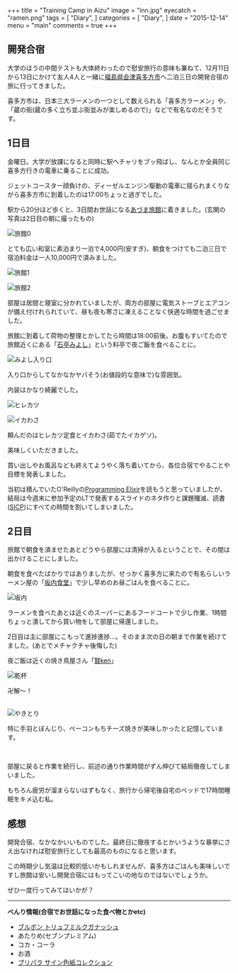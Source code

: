 +++
title = "Training Camp in Aizu"
image = "inn.jpg"
eyecatch = "ramen.png"
tags = [
    "Diary",
]
categories = [
    "Diary",
]
date = "2015-12-14"
menu = "main"
comments = true
+++

## 開発合宿

大学のほうの中間テストも大体終わったので慰安旅行の意味も兼ねて、12月11日から13日にかけて友人4人と一緒に[福島県会津喜多方市](https://ja.wikipedia.org/wiki/%E5%96%9C%E5%A4%9A%E6%96%B9%E5%B8%82)へ二泊三日の開発合宿の旅に行ってきました。

喜多方市は、日本三大ラーメンの一つとして数えられる「喜多方ラーメン」や、「蔵の街(蔵の多く立ち並ぶ街並みが楽しめるので)」などで有名なのだそうです。

## 1日目

金曜日。大学が放課になると同時に駅へチャリをブッ飛ばし、なんとか全員同じ喜多方行きの電車に乗ることに成功。

ジェットコースター顔負けの、ディーゼルエンジン駆動の電車に揺られまくりながら喜多方市に到着したのは17:00ちょっと過ぎでした。

駅から20分ほど歩くと、3日間お世話になる[あづま旅館](http://homepage3.nifty.com/azumaryokan/)に着きました。(玄関の写真は2日目の朝に撮ったもの)

![旅館0](/images/inn.jpg)

とても広い和室に素泊まり一泊で4,000円(安すぎ)、朝食をつけても二泊三日で宿泊料金は一人10,000円で済みました。

![旅館1](/images/inn1.jpg)

![旅館2](/images/inn2.jpg)

部屋は居間と寝室に分かれていましたが、両方の部屋に電気ストーブとエアコンが備え付けれられていて、昼も夜も寒さに凍えることなく快適な時間を過ごせました。

旅館に到着して荷物の整理とかしてたら時間は18:00前後。お腹もすいてたので旅館近くにある「[石亭みよし](http://www.miyoshi-kitakata.com/guide.html)」という料亭で夜ご飯を食べることに。

![みよし入り口](/images/din1.jpg)

入り口からしてなかなかヤバそう(お値段的な意味で)な雰囲気。

内装はかなり綺麗でした。

![ヒレカツ](/images/din3.jpg)

![イカわさ](/images/din2.jpg)

頼んだのはヒレカツ定食とイカわさ(茹でたイカゲソ)。

美味しくいただきました。

買い出しやお風呂なども終えてようやく落ち着いてから、各位合宿でやることや目標を発表しました。

当初は積んでいたO'Reillyの[Programming Elixir](http://www.amazon.co.jp/Programming-Elixir-Functional-Concurrent-Pragmatic/dp/1937785580)を読もうと思っていましたが、結局は今週末に参加予定のLTで発表するスライドのネタ作りと課題殲滅、読書([SICP](https://mitpress.mit.edu/sicp/))にすべての時間を割いてしまいました。

## 2日目

旅館で朝食を済ませたあとどうやら部屋には清掃が入るということで、その間は出かけることにしました。

朝食を食べたばかりではありましたが、せっかく喜多方に来たので有名らしいラーメン屋の「[坂内食堂](http://ban-nai.com/)」で少し早めのお昼ごはんを食べることに。

![坂内](/images/lun1.jpg)

ラーメンを食べたあとは近くのスーパーにあるフードコートで少し作業、1時間ちょっと潰してから買い物をして部屋に帰還しました。

2日目は主に部屋にこもって進捗進捗...。そのまま次の日の朝まで作業を続けてました。(あとでメチャクチャ後悔した)

夜ご飯は近くの焼き鳥屋さん「[賢ken](http://www.ekiten.jp/shop_6787952/)」

![乾杯](/images/din4.jpg)

卍解〜！<br><br>

![やきとり](/images/din5.jpg)

特に手羽とぼんじり、ベーコンもちチーズ焼きが美味しかったと記憶しています。

<br>

部屋に戻ると作業を続行し、前述の通り作業時間がずん伸びて結局徹夜してしまいました。

もちろん疲労が溜まらないはずもなく、旅行から帰宅後自宅のベッドで17時間睡眠をキメ込む私。

## 感想

開発合宿、なかなかいいものでした。最終日に徹夜するとかいうような暴挙にさえ出なければ慰安旅行としても最高のものになると思います。

この時期少し気温は比較的低いかもしれませんが、喜多方はごはんも美味しいですし旅館は安いし開発合宿にはもってこいの地なのではないでしょうか。

ぜひ一度行ってみてはいかが？

---

**べんり情報(合宿でお世話になった食べ物とかetc)**

* [ブルボン トリュフミルクガナッシュ](http://www.amazon.co.jp/%E3%83%96%E3%83%AB%E3%83%9C%E3%83%B3-%E3%83%88%E3%83%AA%E3%83%A5%E3%83%95%E3%83%9F%E3%83%AB%E3%82%AF%E3%82%AC%E3%83%8A%E3%83%83%E3%82%B7%E3%83%A5-57g%C3%9710%E8%A2%8B/dp/B00O7JUE9W/ref=sr_1_1?s=hobby&ie=UTF8&qid=1450070634&sr=8-1&keywords=%E3%83%9F%E3%83%AB%E3%82%AF%E3%82%AC%E3%83%8A%E3%83%83%E3%82%B7%E3%83%A5%E3%83%81%E3%83%A7%E3%82%B3%E3%83%AC%E3%83%BC%E3%83%88)
* あたりめ(セブンプレミアム)
* コカ・コーラ
* お酒
* [プリパラ サイン色紙コレクション](http://www.amazon.co.jp/%E3%82%BF%E3%82%AB%E3%83%A9%E3%83%88%E3%83%9F%E3%83%BC%E3%82%A2%E3%83%BC%E3%83%84-%E3%83%97%E3%83%AA%E3%83%91%E3%83%A9%E3%82%B5%E3%82%A4%E3%83%B3%E8%89%B2%E7%B4%99%E3%82%B3%E3%83%AC%E3%82%AF%E3%82%B7%E3%83%A7%E3%83%B32-10%E5%80%8B%E5%85%A5-%E9%A3%9F%E7%8E%A9%E3%83%BB%E3%82%AC%E3%83%A0-%E3%83%97%E3%83%AA%E3%83%91%E3%83%A9/dp/B017R6WIJA/ref=sr_1_1?s=hobby&ie=UTF8&qid=1450070696&sr=1-1&keywords=%E3%83%97%E3%83%AA%E3%83%91%E3%83%A9%E3%80%80%E8%89%B2%E7%B4%99)
